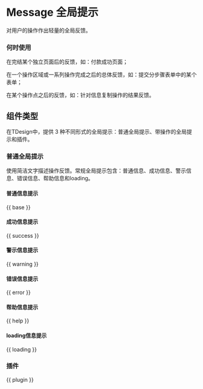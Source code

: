 # Message 全局提示

对用户的操作作出轻量的全局反馈。

### 何时使用

在完结某个独立页面后的反馈，如：付款成功页面；

在一个操作区域或一系列操作完成之后的总体反馈，如：提交分步骤表单中的某个表单；

在某个操作点之后的反馈，如：针对信息复制操作的结果反馈。

## 组件类型

在TDesign中，提供 3 种不同形式的全局提示：普通全局提示、带操作的全局提示和插件。

### 普通全局提示

使用简洁文字描述操作反馈。常规全局提示包含：普通信息、成功信息、警示信息、错误信息、帮助信息和loading。

#### 普通信息提示

{{ base }}

#### 成功信息提示

{{ success }}

#### 警示信息提示

{{ warning }}

#### 错误信息提示

{{ error }}

#### 帮助信息提示

{{ help }}

#### loading信息提示

{{ loading }}

### 插件

{{ plugin }}
